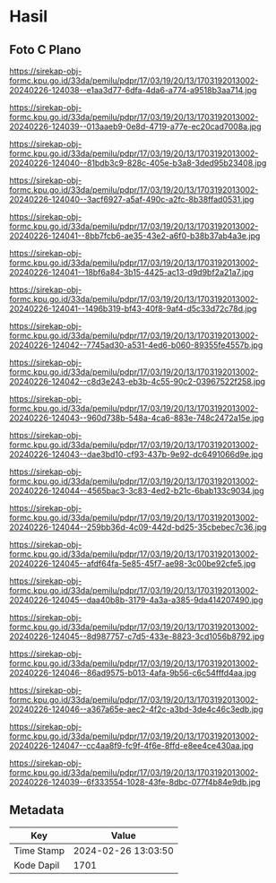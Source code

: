 # Hasil

## Foto C Plano

https://sirekap-obj-formc.kpu.go.id/33da/pemilu/pdpr/17/03/19/20/13/1703192013002-20240226-124038--e1aa3d77-6dfa-4da6-a774-a9518b3aa714.jpg

https://sirekap-obj-formc.kpu.go.id/33da/pemilu/pdpr/17/03/19/20/13/1703192013002-20240226-124039--013aaeb9-0e8d-4719-a77e-ec20cad7008a.jpg

https://sirekap-obj-formc.kpu.go.id/33da/pemilu/pdpr/17/03/19/20/13/1703192013002-20240226-124040--81bdb3c9-828c-405e-b3a8-3ded95b23408.jpg

https://sirekap-obj-formc.kpu.go.id/33da/pemilu/pdpr/17/03/19/20/13/1703192013002-20240226-124040--3acf6927-a5af-490c-a2fc-8b38ffad0531.jpg

https://sirekap-obj-formc.kpu.go.id/33da/pemilu/pdpr/17/03/19/20/13/1703192013002-20240226-124041--8bb7fcb6-ae35-43e2-a6f0-b38b37ab4a3e.jpg

https://sirekap-obj-formc.kpu.go.id/33da/pemilu/pdpr/17/03/19/20/13/1703192013002-20240226-124041--18bf6a84-3b15-4425-ac13-d9d9bf2a21a7.jpg

https://sirekap-obj-formc.kpu.go.id/33da/pemilu/pdpr/17/03/19/20/13/1703192013002-20240226-124041--1496b319-bf43-40f8-9af4-d5c33d72c78d.jpg

https://sirekap-obj-formc.kpu.go.id/33da/pemilu/pdpr/17/03/19/20/13/1703192013002-20240226-124042--7745ad30-a531-4ed6-b060-89355fe4557b.jpg

https://sirekap-obj-formc.kpu.go.id/33da/pemilu/pdpr/17/03/19/20/13/1703192013002-20240226-124042--c8d3e243-eb3b-4c55-90c2-03967522f258.jpg

https://sirekap-obj-formc.kpu.go.id/33da/pemilu/pdpr/17/03/19/20/13/1703192013002-20240226-124043--960d738b-548a-4ca6-883e-748c2472a15e.jpg

https://sirekap-obj-formc.kpu.go.id/33da/pemilu/pdpr/17/03/19/20/13/1703192013002-20240226-124043--dae3bd10-cf93-437b-9e92-dc6491066d9e.jpg

https://sirekap-obj-formc.kpu.go.id/33da/pemilu/pdpr/17/03/19/20/13/1703192013002-20240226-124044--4565bac3-3c83-4ed2-b21c-6bab133c9034.jpg

https://sirekap-obj-formc.kpu.go.id/33da/pemilu/pdpr/17/03/19/20/13/1703192013002-20240226-124044--259bb36d-4c09-442d-bd25-35cbebec7c36.jpg

https://sirekap-obj-formc.kpu.go.id/33da/pemilu/pdpr/17/03/19/20/13/1703192013002-20240226-124045--afdf64fa-5e85-45f7-ae98-3c00be92cfe5.jpg

https://sirekap-obj-formc.kpu.go.id/33da/pemilu/pdpr/17/03/19/20/13/1703192013002-20240226-124045--daa40b8b-3179-4a3a-a385-9da414207490.jpg

https://sirekap-obj-formc.kpu.go.id/33da/pemilu/pdpr/17/03/19/20/13/1703192013002-20240226-124045--8d987757-c7d5-433e-8823-3cd1056b8792.jpg

https://sirekap-obj-formc.kpu.go.id/33da/pemilu/pdpr/17/03/19/20/13/1703192013002-20240226-124046--86ad9575-b013-4afa-9b56-c6c54fffd4aa.jpg

https://sirekap-obj-formc.kpu.go.id/33da/pemilu/pdpr/17/03/19/20/13/1703192013002-20240226-124046--a367a65e-aec2-4f2c-a3bd-3de4c46c3edb.jpg

https://sirekap-obj-formc.kpu.go.id/33da/pemilu/pdpr/17/03/19/20/13/1703192013002-20240226-124047--cc4aa8f9-fc9f-4f6e-8ffd-e8ee4ce430aa.jpg

https://sirekap-obj-formc.kpu.go.id/33da/pemilu/pdpr/17/03/19/20/13/1703192013002-20240226-124039--6f333554-1028-43fe-8dbc-077f4b84e9db.jpg


## Metadata

| Key        | Value               |
| ---------- | ------------------- |
| Time Stamp | 2024-02-26 13:03:50 |
| Kode Dapil | 1701                |



